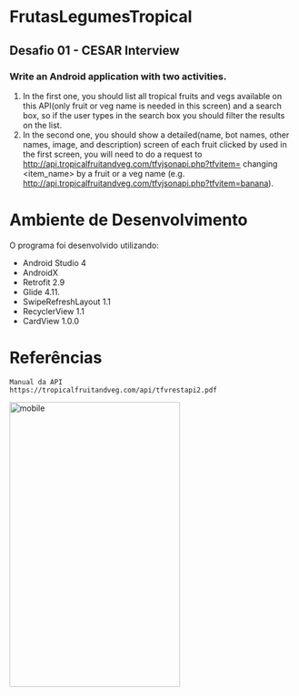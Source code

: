 # FrutasLegumesTropical
## Desafio 01 - CESAR Interview
### Write an Android application with two activities.
1. In the first one, you should list all tropical fruits and vegs available on this API(only fruit or veg name is needed in this screen) and a search box, so if the user types in the search box you should filter the results on the list. 
2. In the second one, you should show a detailed(name, bot names, other names, image, and description) screen of each fruit clicked by used in the first screen, you will need to do a request to http://api.tropicalfruitandveg.com/tfvjsonapi.php?tfvitem=<item name> changing <item_name> by a fruit or a veg name (e.g. http://api.tropicalfruitandveg.com/tfvjsonapi.php?tfvitem=banana).
  
# Ambiente de Desenvolvimento 
 O programa foi desenvolvido utilizando:
 - Android Studio 4
 - AndroidX
 - Retrofit 2.9
 - Glide 4.11.
 - SwipeRefreshLayout 1.1
 - RecyclerView 1.1
 - CardView 1.0.0

# Referências
	Manual da API
	https://tropicalfruitandveg.com/api/tfvrestapi2.pdf
  
<img src="https://github.com/EdgardOliveira/FrutasLegumesTropical/blob/master/imagens/app.gif" alt="mobile"  height="500" width="300">
